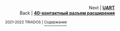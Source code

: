 
<p align="right">Next | <b><a href="uart.md">UART</a></b>
<br/>
Back | <b><a href="40-pin_expansion_header.md">40-контактный разъем расширения</a></b></p>
<p align="center"><sup>2021-2022 TRIADOS | </sup><a href="../README.md#содержание"><sup>Содержание</sup></a></p>
